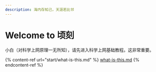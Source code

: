 ```yaml
---
description: 海内存知己，天涯若比邻
---
```


# Welcome to 顷刻

小白（对科学上网原理一无所知），请先进入科学上网基础教程。这非常重要。

{% content-ref url="start/what-is-this.md" %}
[what-is-this.md](start/what-is-this.md)
{% endcontent-ref %}
